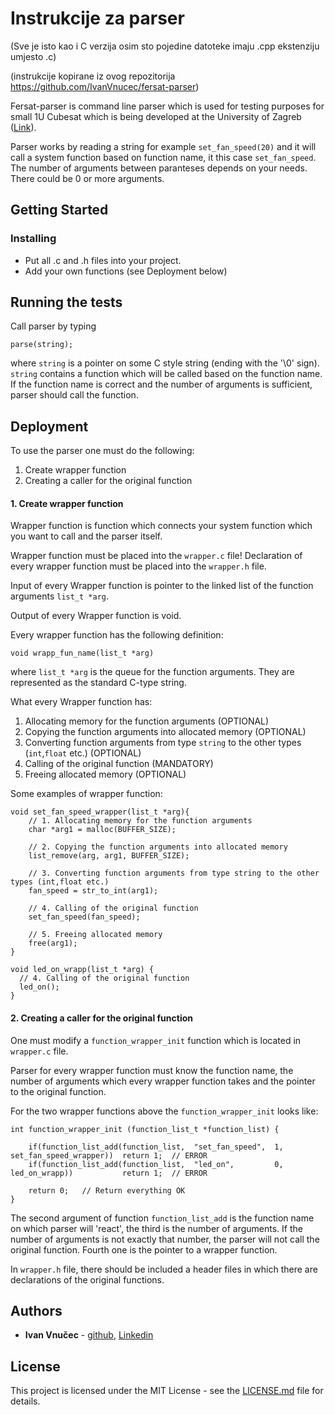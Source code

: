 # Instrukcije za parser
(Sve je isto kao i C verzija osim sto pojedine datoteke imaju .cpp ekstenziju umjesto .c)

(instrukcije kopirane iz ovog repozitorija https://github.com/IvanVnucec/fersat-parser)

Fersat-parser is command line parser which is used for testing purposes for small 1U Cubesat which is being developed at the University of Zagreb ([Link](https://www.fer.unizg.hr/zrk/o_zavodu/studenti/cubesat/FERSat)).

Parser works by reading a string for example `set_fan_speed(20)` and it will call a system function based on function name, it this case `set_fan_speed`. 
The number of arguments between paranteses depends on your needs. There could be 0 or more arguments. 

## Getting Started

### Installing

* Put all .c and .h files into your project. 
* Add your own functions (see Deployment below)

## Running the tests

Call parser by typing
```
parse(string);
```
where `string` is a pointer on some C style string (ending with the '\0' sign). `string` contains a function which will be called based on the function name.
If the function name is correct and the number of arguments is sufficient, parser should call the function. 

## Deployment

To use the parser one must do the following:
1. Create wrapper function
2. Creating a caller for the original function

#### 1. Create wrapper function

Wrapper function is function which connects your system function which you want to call and the parser itself. 

Wrapper function must be placed into the `wrapper.c` file!
Declaration of every wrapper function must be placed into the `wrapper.h` file.


Input of every Wrapper function is pointer to the linked list of the function arguments `list_t *arg`.

Output of every Wrapper function is void.

Every wrapper function has the following definition:
```
void wrapp_fun_name(list_t *arg)
```
where `list_t *arg` is the queue for the function arguments. They are represented as the standard C-type string.

What every Wrapper function has:
1. Allocating memory for the function arguments  (OPTIONAL)
2. Copying the function arguments into allocated memory  (OPTIONAL)
3. Converting function arguments from type `string` to the other types (`int`,`float` etc.)  (OPTIONAL)
4. Calling of the original function  (MANDATORY)
5. Freeing allocated memory  (OPTIONAL)

Some examples of wrapper function:
```
void set_fan_speed_wrapper(list_t *arg){
    // 1. Allocating memory for the function arguments
    char *arg1 = malloc(BUFFER_SIZE);

    // 2. Copying the function arguments into allocated memory
    list_remove(arg, arg1, BUFFER_SIZE);
    
    // 3. Converting function arguments from type string to the other types (int,float etc.)
    fan_speed = str_to_int(arg1);

    // 4. Calling of the original function
    set_fan_speed(fan_speed);

    // 5. Freeing allocated memory
    free(arg1);
}
```

```
void led_on_wrapp(list_t *arg) {
  // 4. Calling of the original function 
  led_on();
}
```

#### 2. Creating a caller for the original function

One must modify a `function_wrapper_init` function which is located in `wrapper.c` file.

Parser for every wrapper function must know the function name, the number of arguments which every wrapper function takes and the pointer to the original function.

For the two wrapper functions above the `function_wrapper_init` looks like:

```
int function_wrapper_init (function_list_t *function_list) {
  
    if(function_list_add(function_list,  "set_fan_speed",  1, set_fan_speed_wrapper))  return 1;  // ERROR
    if(function_list_add(function_list,  "led_on",         0, led_on_wrapp))           return 1;  // ERROR

    return 0;   // Return everything OK
}
```

The second argument of function `function_list_add` is the function name on which parser will 'react', the third is the number of arguments.
If the number of arguments is not exactly that number, the parser will not call the original function. Fourth one is the pointer to a wrapper function.

In `wrapper.h` file, there should be included a header files in which there are declarations of the original functions. 

## Authors

* **Ivan Vnučec** - [github](https://github.com/IvanVnucec), [Linkedin](https://www.linkedin.com/in/ivan-vnu%C4%8Dec-b5b183187/)

## License

This project is licensed under the MIT License - see the [LICENSE.md](https://github.com/IvanVnucec/fersat-parser/blob/master/LICENSE) file for details.
